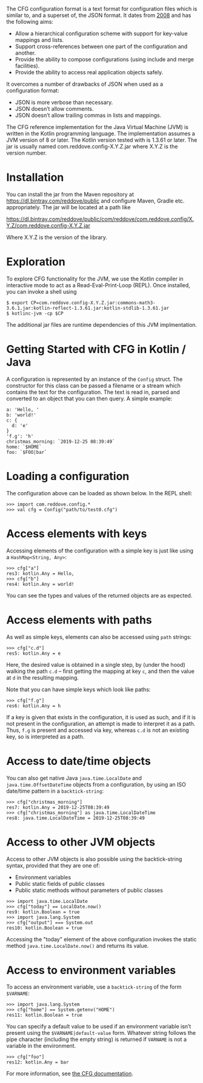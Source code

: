 The CFG configuration format is a text format for configuration files which is similar to, and a superset of, the JSON format. It dates from [2008](https://wiki.python.org/moin/HierConfig) and has the following aims:

* Allow a hierarchical configuration scheme with support for key-value mappings and lists.
* Support cross-references between one part of the configuration and another.
* Provide the ability to compose configurations (using include and merge facilities).
* Provide the ability to access real application objects safely.

It overcomes a number of drawbacks of JSON when used as a configuration format:

* JSON is more verbose than necessary.
* JSON doesn’t allow comments.
* JSON doesn’t allow trailing commas in lists and mappings.

The CFG reference implementation for the Java Virtual Machine (JVM) is written in the Kotlin programming language. The implementation assumes a JVM version of 8 or later. The Kotlin version tested with is 1.3.61 or later. The jar is usually named com.reddove.config-X.Y.Z.jar where X.Y.Z is the version number.

Installation
============
You can install the jar from the Maven repository at https://dl.bintray.com/reddove/public and configure Maven, Gradle etc. appropriately. The jar will be located at a path like

https://dl.bintray.com/reddove/public/com/reddove/com.reddove.config/X.Y.Z/com.reddove.config-X.Y.Z.jar

Where X.Y.Z is the version of the library.

Exploration
============
To explore CFG functionality for the JVM, we use the Kotlin compiler in interactive mode to act as a Read-Eval-Print-Loop (REPL). Once installed, you can invoke a shell using
```
$ export CP=com.reddove.config-X.Y.Z.jar:commons-math3-3.6.1.jar:kotlin-reflect-1.3.61.jar:kotlin-stdlib-1.3.61.jar
$ kotlinc-jvm -cp $CP
```
The additional jar files are runtime dependencies of this JVM implmentation.

Getting Started with CFG in Kotlin / Java
=========================================
A configuration is represented by an instance of the `Config` struct. The constructor for this class can be passed a filename or a stream which contains the text for the configuration. The text is read in, parsed and converted to an object that you can then query. A simple example:

```
a: 'Hello, '
b: 'world!'
c: {
  d: 'e'
}
'f.g': 'h'
christmas_morning: `2019-12-25 08:39:49`
home: `$HOME`
foo: `$FOO|bar`
```

Loading a configuration
=======================
The configuration above can be loaded as shown below. In the REPL shell:

```
>>> import com.reddove.config.*
>>> val cfg = Config("path/to/test0.cfg")
```

Access elements with keys
=========================
Accessing elements of the configuration with a simple key is just like using a `HashMap<String, Any>`:

```
>>> cfg["a"]
res3: kotlin.Any = Hello,
>>> cfg["b"]
res4: kotlin.Any = world!
```
You can see the types and values of the returned objects are as expected.

Access elements with paths
==========================
As well as simple keys, elements  can also be accessed using `path` strings:
```
>>> cfg["c.d"]
res5: kotlin.Any = e
```
Here, the desired value is obtained in a single step, by (under the hood) walking the path `c.d` – first getting the mapping at key `c`, and then the value at `d` in the resulting mapping.

Note that you can have simple keys which look like paths:
```
>>> cfg["f.g"]
res6: kotlin.Any = h
```
If a key is given that exists in the configuration, it is used as such, and if it is not present in the configuration, an attempt is made to interpret it as a path. Thus, `f.g` is present and accessed via key, whereas `c.d` is not an existing key, so is interpreted as a path.

Access to date/time objects
===========================
You can also get native Java `java.time.LocalDate` and `java.time.OffsetDateTime` objects from a configuration, by using an ISO date/time pattern in a `backtick-string`:
```
>>> cfg["christmas_morning"]
res7: kotlin.Any = 2019-12-25T08:39:49
>>> cfg["christmas_morning"] as java.time.LocalDateTime
res8: java.time.LocalDateTime = 2019-12-25T08:39:49
```

Access to other JVM objects
===========================
Access to other JVM objects is also possible using the backtick-string syntax, provided that they are one of:

* Environment variables
* Public static fields of public classes
* Public static methods without parameters of public classes

```
>>> import java.time.LocalDate
>>> cfg["today"] == LocalDate.now()
res9: kotlin.Boolean = true
>>> import java.lang.System
>>> cfg["output"] === System.out
res10: kotlin.Boolean = true
```
Accessing the "today" element of the above configuration invokes the static method `java.time.LocalDate.now()` and returns its value.

Access to environment variables
===============================

To access an environment variable, use a `backtick-string` of the form `$VARNAME`:
```
>>> import java.lang.System
>>> cfg["home"] == System.getenv("HOME")
res11: kotlin.Boolean = true
```
You can specify a default value to be used if an environment variable isn’t present using the `$VARNAME|default-value` form. Whatever string follows the pipe character (including the empty string) is returned if `VARNAME` is not a variable in the environment.
```
>>> cfg["foo"]
res12: kotlin.Any = bar
```
For more information, see [the CFG documentation](https://docs.red-dove.com/cfg/index.html).
